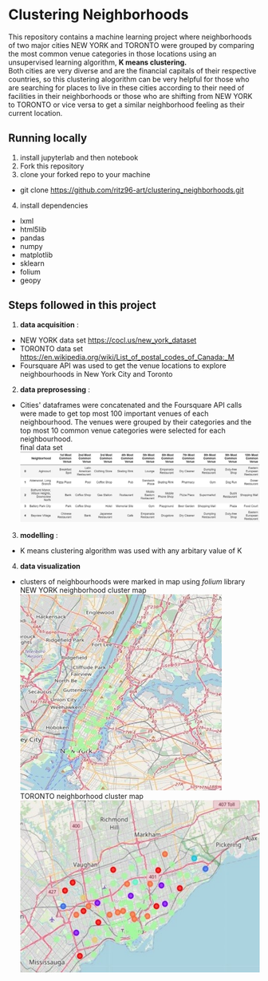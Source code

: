 # Clustering Neighborhoods  
This repository contains a machine learning project where neighborhoods of two major cities NEW YORK and TORONTO were grouped by comparing the most common venue categories in those locations using an unsupervised learning algorithm, **K means clustering.**  
Both cities are very diverse and are the financial capitals of their respective countries, so this clustering alogorithm can be very helpful for those who are searching for places to live in these cities according to their need of facilities in their neighborhoods or those who are shifting from NEW YORK to TORONTO or vice versa to get a similar neighborhood feeling as their current location.  
## Running locally  
1. install jupyterlab and then notebook  
2. Fork this repository  
3. clone your forked repo to your machine  
* git clone https://github.com/ritz96-art/clustering_neighborhoods.git  
4. install dependencies  
* lxml  
* html5lib  
* pandas  
* numpy  
* matplotlib  
* sklearn  
* folium  
* geopy  
## Steps followed in this project  
1. **data acquisition** :
  * NEW YORK data set https://cocl.us/new_york_dataset    
  * TORONTO data set https://en.wikipedia.org/wiki/List_of_postal_codes_of_Canada:_M  
  * Foursquare API was used to get the venue locations to explore neighbourhoods in New York City and Toronto  
2. **data preprosessing** :  
  * Cities' dataframes were concatenated and the Foursquare API calls were made to get top most 100 important venues of each neighbourhood. The venues were grouped by their categories and the top most 10 common venue categories were selected for each neighbourhood.  
  final data set  
  ![final data set](https://github.com/ritz96-art/clustering_neighborhoods/blob/master/project1.JPG?raw=true)
3. **modelling** :  
  * K means clustering algorithm was used with any arbitary value of K  
4. **data visualization**  
  * clusters of neighbourhoods were marked in map using *folium* library   
  NEW YORK neighborhood cluster map  
  ![](https://github.com/ritz96-art/clustering_neighborhoods/blob/master/project2.jpg?raw=true)  
  TORONTO neighborhood cluster map  
  ![](https://github.com/ritz96-art/clustering_neighborhoods/blob/master/project3.jpg?raw=true)  
